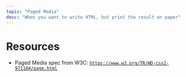 ```yaml
---
topic: "Paged Media"
desc: "When you want to write HTML, but print the result on paper"
---
```


# Resources

* Paged Media spec from W3C: [`https://www.w3.org/TR/WD-css2-971104/page.html`](https://www.w3.org/TR/WD-css2-971104/page.html)
